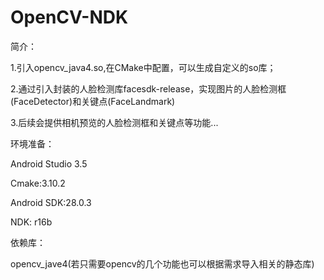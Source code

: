# OpenCV-NDK

简介：

1.引入opencv_java4.so,在CMake中配置，可以生成自定义的so库；

2.通过引入封装的人脸检测库facesdk-release，实现图片的人脸检测框(FaceDetector)和关键点(FaceLandmark)

3.后续会提供相机预览的人脸检测框和关键点等功能...

环境准备：

Android Studio 3.5

Cmake:3.10.2

Android SDK:28.0.3

NDK: r16b

依赖库：

opencv_jave4(若只需要opencv的几个功能也可以根据需求导入相关的静态库)
